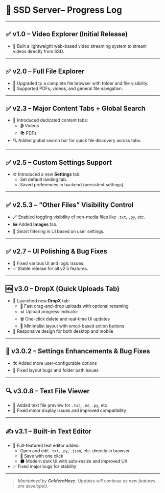 # 📜 SSD Server– Progress Log

---

## ✅ v1.0 – Video Explorer (Initial Release)
- 🎥 Built a lightweight web-based video streaming system to stream videos directly from SSD.

---

## ✅ v2.0 – Full File Explorer
- 📁 Upgraded to a complete file browser with folder and file visibility.
- 📄 Supported PDFs, videos, and general file navigation.

---

## ✅ v2.3 – Major Content Tabs + Global Search
- 🧭 Introduced dedicated content tabs:
  - 🎬 Videos
  - 📚 PDFs
- 🔍 Added global search bar for quick file discovery across tabs.

---

## ✅ v2.5 – Custom Settings Support
- ⚙️ Introduced a new **Settings** tab:
  - Set default landing tab.
  - Saved preferences in backend (persistent settings).

---

## ✅ v2.5.3 – “Other Files” Visibility Control
- 🪄 Enabled toggling visibility of non-media files like `.txt`, `.py`, etc.
- 🖼️ Added **Images** tab.
- 🧠 Smart filtering in UI based on user settings.

---

## ✅ v2.7 – UI Polishing & Bug Fixes
- 🧼 Fixed various UI and logic issues.
- ✅ Stable release for all v2.5 features.

---

## 🆕 v3.0 – DropX (Quick Uploads Tab)
- 🚀 Launched new **DropX** tab:
  - 🔼 Fast drag-and-drop uploads with optional renaming
  - 📊 Upload progress indicator
  - 🗑️ One-click delete and real-time UI updates
  - 🧩 Minimalist layout with emoji-based action buttons
- 📱 Responsive design for both desktop and mobile

---

## 🔧 v3.0.2 – Settings Enhancements & Bug Fixes
- 🛠️ Added more user-configurable options
- 🐛 Fixed layout bugs and folder path issues

---

## 🔍 v3.0.8 – Text File Viewer
- 📄 Added text file preview for `.txt`, `.md`, `.py`, etc.
- 🐞 Fixed minor display issues and improved compatibility

---

## ✍️ v3.1 – Built-in Text Editor
- 📝 Full-featured text editor added:
  - Open and edit `.txt`, `.py`, `.json`, etc. directly in browser
  - 💾 Save with one click
  - 🌑 Modern dark UI with auto-resize and improved UX
- ✅ Fixed major bugs for stability

---

> _Maintained by **GoldernHaze**. Updates will continue as new features are developed._
